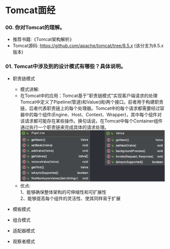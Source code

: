 # Tomcat面经

### 00. 你对Tomcat的理解。
- 推荐书籍:《Tomcat架构解析》
- Tomcat源码: https://github.com/apache/tomcat/tree/8.5.x (该分支为8.5.x版本)

### 01. Tomcat中涉及到的设计模式有哪些？具体说明。
- 职责链模式
  - 模式讲解:
  - 在Tomcat中的应用：Tomcat基于"职责链模式"实现客户端请求的处理  
    Tomcat中定义了Pipeline(管道)和Value(阀)两个接口。前者用于构建职责链，后者代表职责链上的每个处理器。Tomcat中的每个请求都需要经过容器中的每个组件(Engine、Host、Context、Wrapper)，其中每个组件对该请求都可能存在某些操作。换句话说，在Tomcat中每个Container组件通过执行一个职责链来完成具体的请求处理。
    ![Tomcat中Pipeline与Value](../../../imgs/01_技术架构/00_Tomcat/Tomcat中Pipeline与Value.png)
  - 优点:  
      1、能够确保整体架构的可伸缩性和可扩展性  
      2、能够提高每个组件的灵活性、使其同样易于扩展
      
- 模板模式
- 组合模式
- 适配器模式
- 观察者模式